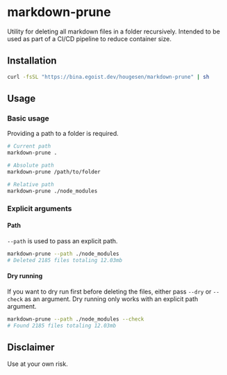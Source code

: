 # markdown-prune

Utility for deleting all markdown files in a folder recursively. Intended to be used as part of a CI/CD pipeline to reduce container size.

## Installation

```sh
curl -fsSL "https://bina.egoist.dev/hougesen/markdown-prune" | sh
```

## Usage

### Basic usage

Providing a path to a folder is required.

```sh
# Current path
markdown-prune .

# Absolute path
markdown-prune /path/to/folder

# Relative path
markdown-prune ./node_modules
```

### Explicit arguments

#### Path

`--path` is used to pass an explicit path.

```sh
markdown-prune --path ./node_modules
# Deleted 2185 files totaling 12.03mb
```

#### Dry running

If you want to dry run first before deleting the files, either pass `--dry` or `--check` as an argument. Dry running only works with an explicit path argument.

```sh
markdown-prune --path ./node_modules --check
# Found 2185 files totaling 12.03mb
```

## Disclaimer

Use at your own risk.
